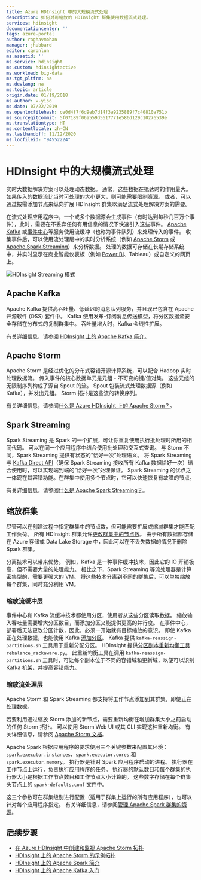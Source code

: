```yaml
---
title: Azure HDInsight 中的大规模流式处理
description: 如何对可缩放的 HDInsight 群集使用数据流式处理。
services: hdinsight
documentationcenter: ''
tags: azure-portal
author: raghavmohan
manager: jhubbard
editor: cgronlun
ms.assetid: ''
ms.service: hdinsight
ms.custom: hdinsightactive
ms.workload: big-data
ms.tgt_pltfrm: na
ms.devlang: na
ms.topic: article
origin.date: 01/19/2018
ms.author: v-yiso
ms.date: 07/22/2019
ms.openlocfilehash: ce0d4f7f6d9eb7d14f3a9235889f7c40810a751b
ms.sourcegitcommit: 5f07189f06a559d5617771e586d129c10276539e
ms.translationtype: HT
ms.contentlocale: zh-CN
ms.lasthandoff: 11/12/2020
ms.locfileid: "94552224"
---
```

# <a name="streaming-at-scale-in-hdinsight"></a>HDInsight 中的大规模流式处理

实时大数据解决方案可以处理动态数据。 通常，这些数据在抵达时的作用最大。 如果传入的数据流比当时可处理的大小更大，则可能需要限制资源。 或者，可以通过按需添加节点来纵向扩展 HDInsight 群集以满足流式处理解决方案的需要。

在流式处理应用程序中，一个或多个数据源会生成事件（有时达到每秒几百万个事件），此时，需要在不丢弃任何有用信息的情况下快速引入这些事件。 [Apache Kafka](kafka/apache-kafka-introduction.md) 或[事件中心](/event-hubs/)等服务使用流缓冲（也称为事件队列）来处理传入的事件。  收集事件后，可以使用流处理层中的实时分析系统（例如 [Apache Storm](storm/apache-storm-overview.md) 或 [Apache Spark Streaming](spark/apache-spark-streaming-overview.md)）来分析数据。 处理的数据可存储在长期存储系统中，并实时显示在商业智能仪表板（例如 [Power BI](https://powerbi.microsoft.com)、Tableau）或自定义的网页上。

![HDInsight Streaming 模式](./media/hdinsight-streaming-at-scale-overview/HDInsight-streaming-patterns.png)

## <a name="apache-kafka"></a>Apache Kafka

Apache Kafka 提供高吞吐量、低延迟的消息队列服务，并且现已包含在 Apache 开源软件 (OSS) 套件中。 Kafka 使用发布-订阅消息传送模型，将分区数据流安全存储在分布式的复制群集中。 吞吐量增大时，Kafka 会线性扩展。

有关详细信息，请参阅 [HDInsight 上的 Apache Kafka 简介](kafka/apache-kafka-introduction.md)。

## <a name="apache-storm"></a>Apache Storm

Apache Storm 是经过优化的分布式容错开源计算系统，可以配合 Hadoop 实时处理数据流。 传入事件的核心数据单元是元组 - 不可变的键/值对集。 这些元组的无限制序列构成了源自 Spout 的流。 Spout 包装流式处理数据源（例如 Kafka），并发出元组。 Storm 拓扑是这些流的转换序列。

有关详细信息，请参阅[什么是 Azure HDInsight 上的 Apache Storm？](storm/apache-storm-overview.md)。

## <a name="spark-streaming"></a>Spark Streaming

Spark Streaming 是 Spark 的一个扩展，可让你重复使用执行批处理时所用的相同代码。 可以在同一个应用程序中结合使用批处理和交互式查询。 与 Storm 不同，Spark Streaming 提供有状态的“恰好一次”处理语义。 将 Spark Streaming 与 [Kafka Direct API](https://spark.apache.org/docs/latest/streaming-kafka-integration.html)（确保 Spark Streaming 接收所有 Kafka 数据恰好一次）结合使用时，可以实现端到端的“恰好一次”处理保证。 Spark Streaming 的优点之一体现在其容错功能。在群集中使用多个节点时，它可以快速恢复有故障的节点。

有关详细信息，请参阅[什么是 Apache Spark Streaming？](./spark/apache-spark-streaming-overview.md)。

## <a name="scaling-a-cluster"></a>缩放群集

尽管可以在创建过程中指定群集中的节点数，但可能需要扩展或缩减群集才能匹配工作负荷。 所有 HDInsight 群集允许[更改群集中的节点数](hdinsight-administer-use-portal-linux.md#scale-clusters)。 由于所有数据都存储在 Azure 存储或 Data Lake Storage 中，因此可以在不丢失数据的情况下删除 Spark 群集。

分离技术可以带来优势。 例如，Kafka 是一种事件缓冲技术，因此它的 IO 开销极高，但不需要大量的处理能力。 相比之下，Spark Streaming 等流处理器是计算密集型的，需要更强大的 VM。 将这些技术分离到不同的群集后，可以单独缩放每个群集，同时充分利用 VM。

### <a name="scale-the-stream-buffering-layer"></a>缩放流缓冲层

事件中心和 Kafka 流缓冲技术都使用分区，使用者从这些分区读取数据。 缩放输入吞吐量需要增大分区数目，而添加分区又能提供更高的并行度。 在事件中心，部署后无法更改分区计数，因此，必须一开始就有目标缩放的意识。 即使 Kafka 正在处理数据，也能使用 Kafka [添加分区](https://kafka.apache.org/documentation.html#basic_ops_cluster_expansion)。 Kafka 提供 `kafka-reassign-partitions.sh` 工具用于重新分配分区。 HDInsight 提供[分区副本重新均衡工具](https://github.com/hdinsight/hdinsight-kafka-tools)`rebalance_rackaware.py`。 此重新均衡工具在调用 `kafka-reassign-partitions.sh` 工具时，可让每个副本位于不同的容错域和更新域，以便可以识别 Kafka 机架，并提高容错能力。

### <a name="scale-the-stream-processing-layer"></a>缩放流处理层

Apache Storm 和 Spark Streaming 都支持将工作节点添加到其群集，即使正在处理数据。

若要利用通过缩放 Storm 添加的新节点，需要重新均衡在增加群集大小之前启动的任何 Storm 拓扑。 可以使用 Storm Web UI 或其 CLI 实现这种重新均衡。 有关详细信息，请参阅 [Apache Storm 文档](https://storm.apache.org/documentation/Understanding-the-parallelism-of-a-Storm-topology.html)。

Apache Spark 根据应用程序的要求使用三个关键参数来配置其环境：`spark.executor.instances`、`spark.executor.cores` 和 `spark.executor.memory`。 执行器是针对 Spark 应用程序启动的进程。  执行器在工作节点上运行，负责执行应用程序的任务。 执行器的默认数目和每个群集的执行器大小是根据工作节点数目和工作节点大小计算的。 这些数字存储在每个群集头节点上的 `spark-defaults.conf` 文件中。

这三个参数可在群集级别进行配置（适用于群集上运行的所有应用程序），也可以针对每个应用程序指定。 有关详细信息，请参阅[管理 Apache Spark 群集的资源](spark/apache-spark-resource-manager.md)。

## <a name="next-steps"></a>后续步骤

* [在 Azure HDInsight 中创建和监视 Apache Storm 拓扑](storm/apache-storm-quickstart.md)
* [HDInsight 上的 Apache Storm 的示例拓扑](storm/apache-storm-example-topology.md)
* [HDInsight 上的 Apache Spark 简介](spark/apache-spark-overview.md)
* [HDInsight 上的 Apache Kafka 入门](kafka/apache-kafka-get-started.md)